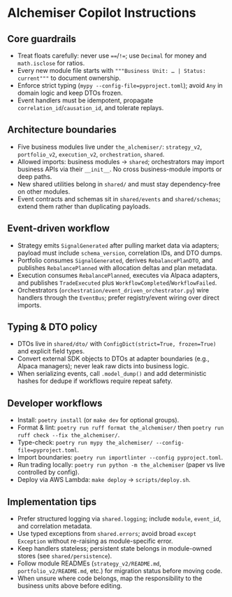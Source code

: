 # Alchemiser Copilot Instructions

## Core guardrails
- Treat floats carefully: never use `==`/`!=`; use `Decimal` for money and `math.isclose` for ratios.
- Every new module file starts with `"""Business Unit: … | Status: current"""` to document ownership.
- Enforce strict typing (`mypy --config-file=pyproject.toml`); avoid `Any` in domain logic and keep DTOs frozen.
- Event handlers must be idempotent, propagate `correlation_id`/`causation_id`, and tolerate replays.

## Architecture boundaries
- Five business modules live under `the_alchemiser/`: `strategy_v2`, `portfolio_v2`, `execution_v2`, `orchestration`, `shared`.
- Allowed imports: business modules → `shared`; orchestrators may import business APIs via their `__init__`. No cross business-module imports or deep paths.
- New shared utilities belong in `shared/` and must stay dependency-free on other modules.
- Event contracts and schemas sit in `shared/events` and `shared/schemas`; extend them rather than duplicating payloads.

## Event-driven workflow
- Strategy emits `SignalGenerated` after pulling market data via adapters; payload must include `schema_version`, correlation IDs, and DTO dumps.
- Portfolio consumes `SignalGenerated`, derives `RebalancePlanDTO`, and publishes `RebalancePlanned` with allocation deltas and plan metadata.
- Execution consumes `RebalancePlanned`, executes via Alpaca adapters, and publishes `TradeExecuted` plus `WorkflowCompleted`/`WorkflowFailed`.
- Orchestrators (`orchestration/event_driven_orchestrator.py`) wire handlers through the `EventBus`; prefer registry/event wiring over direct imports.

## Typing & DTO policy
- DTOs live in `shared/dto/` with `ConfigDict(strict=True, frozen=True)` and explicit field types.
- Convert external SDK objects to DTOs at adapter boundaries (e.g., Alpaca managers); never leak raw dicts into business logic.
- When serializing events, call `.model_dump()` and add deterministic hashes for dedupe if workflows require repeat safety.

## Developer workflows
- Install: `poetry install` (or `make dev` for optional groups).
- Format & lint: `poetry run ruff format the_alchemiser/` then `poetry run ruff check --fix the_alchemiser/`.
- Type-check: `poetry run mypy the_alchemiser/ --config-file=pyproject.toml`.
- Import boundaries: `poetry run importlinter --config pyproject.toml`.
- Run trading locally: `poetry run python -m the_alchemiser` (paper vs live controlled by config).
- Deploy via AWS Lambda: `make deploy` → `scripts/deploy.sh`.

## Implementation tips
- Prefer structured logging via `shared.logging`; include `module`, `event_id`, and correlation metadata.
- Use typed exceptions from `shared.errors`; avoid broad `except Exception` without re-raising as module-specific error.
- Keep handlers stateless; persistent state belongs in module-owned stores (see `shared/persistence`).
- Follow module READMEs (`strategy_v2/README.md`, `portfolio_v2/README.md`, etc.) for migration status before moving code.
- When unsure where code belongs, map the responsibility to the business units above before editing.
